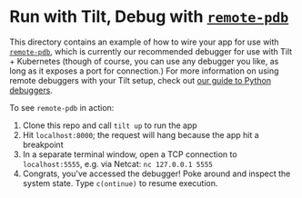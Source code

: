 # Run with Tilt, Debug with [`remote-pdb`](https://pypi.org/project/remote-pdb/)

This directory contains an example of how to wire your app for use with [`remote-pdb`](https://pypi.org/project/remote-pdb/), which is currently our recommended debugger for use with Tilt + Kubernetes (though of course, you can use any debugger you like, as long as it exposes a port for connection.) For more information on using remote debuggers with your Tilt setup, check out [our guide to Python debuggers](https://docs.tilt.dev/debuggers_python.html).

To see `remote-pdb` in action:

1. Clone this repo and call `tilt up` to run the app
2. Hit `localhost:8000`; the request will hang because the app hit a breakpoint
3. In a separate terminal window, open a TCP connection to `localhost:5555`, e.g. via Netcat: `nc 127.0.0.1 5555`
4. Congrats, you've accessed the debugger! Poke around and inspect the system state. Type `c(ontinue)` to resume execution.
